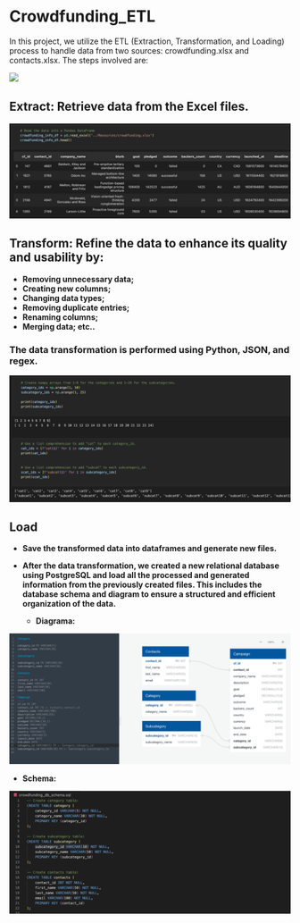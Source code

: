 # Crowdfunding_ETL

In this project, we utilize the ETL (Extraction, Transformation, and Loading) process to handle data from two sources: crowdfunding.xlsx and contacts.xlsx. The steps involved are:

![](https://rb.gy/ir607w)

## Extract: Retrieve data from the Excel files.

![](https://github.com/ocarolinne/Crowdfunding_ETL/blob/main/Screenshots/extract%20data.png)

## Transform: Refine the data to enhance its quality and usability by:
* **Removing unnecessary data;**
* **Creating new columns;**
* **Changing data types;**
* **Removing duplicate entries;**
* **Renaming columns;**
* **Merging data; etc..**

### The data transformation is performed using Python, JSON, and regex.
![](https://github.com/ocarolinne/Crowdfunding_ETL/blob/main/Screenshots/transform%20data.png)

## Load 
* **Save the transformed data into dataframes and generate new files.** 

* **After the data transformation, we created a new relational database using PostgreSQL and load all the processed and generated information from the previously created files. This includes the database schema and diagram to ensure a structured and efficient organization of the data.**

  * **Diagrama:**

![](https://github.com/ocarolinne/Crowdfunding_ETL/blob/main/Screenshots/Diagram.png)

  * **Schema:**

![](https://github.com/ocarolinne/Crowdfunding_ETL/blob/main/Screenshots/schema.png)
